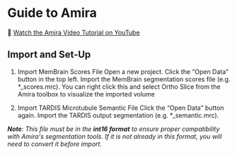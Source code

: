 # Guide to Amira

🎥 [Watch the Amira Video Tutorial on YouTube](https://youtu.be/yl-nqEb0eNE)

## Import and Set-Up

1. Import MemBrain Scores File
   Open a new project. Click the “Open Data” button in the top left. Import the MemBrain 
segmentation scores file (e.g. *_scores.mrc). You can right click this and select Ortho Slice 
from the Amira toolbox to visualize the imported volume

2. Import TARDIS Microtubule Semantic File
   Click the “Open Data” button again. Import the TARDIS output segmentation (e.g. 
*_semantic.mrc).

***Note**: This file must be in the **int16 format** to ensure proper compatibility with Amira's segmentation tools. If it is not already in this format, you will need to convert it before import.*
